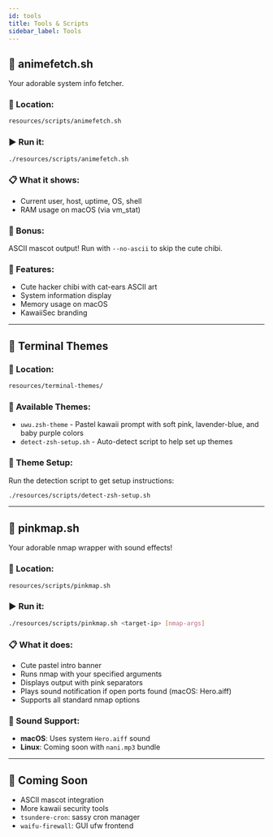 ```yaml
---
id: tools
title: Tools & Scripts
sidebar_label: Tools
---
```


## 🌸 animefetch.sh

Your adorable system info fetcher.

### 📂 Location:
```bash
resources/scripts/animefetch.sh
```

### ▶️ Run it:

```bash
./resources/scripts/animefetch.sh
```

### 📋 What it shows:

* Current user, host, uptime, OS, shell
* RAM usage on macOS (via vm_stat)

### 🧠 Bonus:

ASCII mascot output! Run with `--no-ascii` to skip the cute chibi.

### 🎨 Features:

* Cute hacker chibi with cat-ears ASCII art
* System information display
* Memory usage on macOS
* KawaiiSec branding

---

## 🎨 Terminal Themes

### 📂 Location:
```bash
resources/terminal-themes/
```

### 🌈 Available Themes:

* `uwu.zsh-theme` - Pastel kawaii prompt with soft pink, lavender-blue, and baby purple colors
* `detect-zsh-setup.sh` - Auto-detect script to help set up themes

### 🎨 Theme Setup:

Run the detection script to get setup instructions:
```bash
./resources/scripts/detect-zsh-setup.sh
```

---

## 🌸 pinkmap.sh

Your adorable nmap wrapper with sound effects!

### 📂 Location:
```bash
resources/scripts/pinkmap.sh
```

### ▶️ Run it:

```bash
./resources/scripts/pinkmap.sh <target-ip> [nmap-args]
```

### 📋 What it does:

* Cute pastel intro banner
* Runs nmap with your specified arguments
* Displays output with pink separators
* Plays sound notification if open ports found (macOS: Hero.aiff)
* Supports all standard nmap options

### 🎵 Sound Support:

* **macOS**: Uses system `Hero.aiff` sound
* **Linux**: Coming soon with `nani.mp3` bundle

---

## 🚀 Coming Soon

* ASCII mascot integration
* More kawaii security tools
* `tsundere-cron`: sassy cron manager
* `waifu-firewall`: GUI ufw frontend 